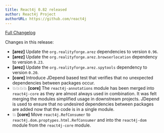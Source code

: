 ```yaml
---
title: React4j 0.82 released
author: React4j Project
authorURL: https://github.com/react4j
---
```


[Full Changelog](https://github.com/react4j/react4j/compare/v0.81...v0.82)

Changes in this release:

* **\[arez\]** Update the `org.realityforge.arez` dependencies to version `0.96`.
* **\[arez\]** Update the `org.realityforge.arez.browserlocation` dependency to version `0.23`.
* **\[arez\]** Update the `org.realityforge.arez.spytools` dependency to version `0.20`.
* **\[core\]** Introduce JDepend based test that verifies that no unexpected dependencies between packages
  occur.
* 💥💥💥💥 **\[core\]** The `react4j-annotations` module has been merged into `react4j-core` as they are
  almost always used in combination. It was felt merging the modules simplified usage in downstream projects.
  JDepend is used to ensure that no undesired dependencies between packages are added now that the code is
  in a single module.
* 💥 **\[core\]** Move `react4j.RefConsumer` to `react4j.dom.proptypes.html.RefConsumer` and into the
  `react4j-dom` module from the `react4j-core` module.
